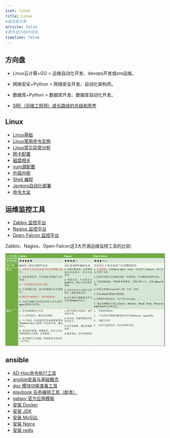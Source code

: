 ```yaml
---
icon: linux
title: Linux
#是否是文章
article: false
#是否显示在时间线
timeline: false
---
```


## 方向盘

- Linux云计算+GO > 运维自动化开发、devops开发或sre运维。
- 网络安全+Python > 网络安全开发、自动化架构师。
- 数据库+Python > 数据库开发、数据库自动化开发。

- [SRE（运维工程师）成长路线的总结和思考](https://zhuanlan.zhihu.com/p/536895461?utm_id=0)


<!-- more -->

## Linux

- [Linux基础](./basis/basis.md)
- [Linux常用命令实例](./command-examples.md)
- [Linux常见异常分析](./exception-analysis.md)
- [网卡配置](./network-setting.md)
- [磁盘相关](./disk.md)
- [yum源配置](./yum-repo.md)
- [升级内核](./update-kernel.md)
- [Shell 编程](./shell.md)
- [Jenkins自动化部署](./jenkins.md)
- [命令大全](./basis/command.md)


## 运维监控工具

- [Zabbix 监控平台](./monitoringtools/zabbix.md)
- [Nagios 监控平台](./monitoringtools/nagios.md)
- [Open-Falcon 监控平台](./monitoringtools/open-falcon.md)

Zabbix、Nagios、Open-Falcon这3大开源运维监控工具的比较:

![](./linux.assets/true-image-20221005131625384.png)




## ansible

- [AD-Hoc命令执行工具](./ansible/ansible.md)
- [ansible安装与基础概念](./ansible/ansible-basis.md)
- [doc 模块功能查看工具](./ansible/ansible-doc.md)
- [playbook 任务编排工具（剧本）](./ansible/ansible-playbook.md)
- [galaxy 官方应用模板](./ansible/ansible-galaxy.md)
- [安装 Docker](./ansible/ansible-docker.md)
- [安装 JDK](./ansible/ansible-jdk.md)
- [安装 MySQL](./ansible/ansible-mysql.md)
- [安装 Nginx](./ansible/ansible-nginx.md)
- [安装 redis](./ansible/ansible-redis.md)

